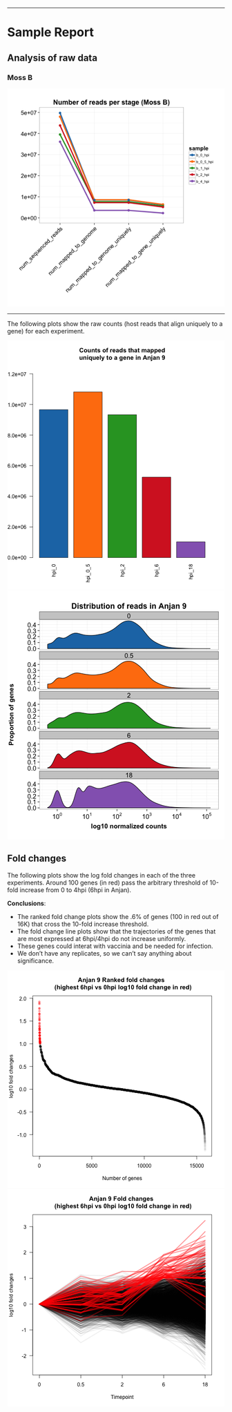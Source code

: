***


# Sample Report

## Analysis of raw data

### Moss B



![](figure/sample_report/load_count_data.png) 





---

The following plots show the raw counts (host reads that align uniquely to a gene) for each experiment.

![](figure/sample_report/library_sizes_and_distributions1.png) ![](figure/sample_report/library_sizes_and_distributions2.png) 


## Fold changes

The following plots show the log fold changes in each of the three experiments. Around 100 genes (in red) pass the arbitrary threshold of 10-fold increase from 0 to 4hpi (6hpi in Anjan).

**Conclusions**:
* The ranked fold change plots show the .6% of genes (100 in red out of 16K) that cross the 10-fold increase threshold.
* The fold change line plots show that the trajectories of the genes that are most expressed at 6hpi/4hpi do not increase uniformly.
* These genes could interat with vaccinia and be needed for infection.
* We don’t have any replicates, so we can’t say anything about significance.

![](figure/sample_report/fold_changes1.png) ![](figure/sample_report/fold_changes2.png) 


